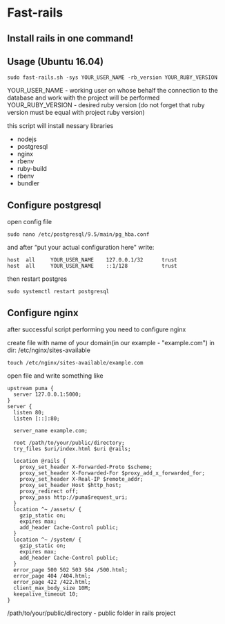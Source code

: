 # Fast-rails

## Install rails in one command!

## Usage (Ubuntu 16.04)

```shell
sudo fast-rails.sh -sys YOUR_USER_NAME -rb_version YOUR_RUBY_VERSION
```
YOUR_USER_NAME - working user on whose behalf the connection to the database and work with the project will be performed
YOUR_RUBY_VERSION - desired ruby version (do not forget that ruby version must be equal with project ruby version)

this script will install nessary libraries
 - nodejs
 - postgresql
 - nginx
 - rbenv
 - ruby-build
 - rbenv
 - bundler
 
## Configure postgresql
open config file
```
sudo nano /etc/postgresql/9.5/main/pg_hba.conf
```
and after “put your actual configuration here" write:

```
host  all     YOUR_USER_NAME    127.0.0.1/32      trust
host  all     YOUR_USER_NAME    ::1/128           trust
```

then restart postgres

```
sudo systemctl restart postgresql
```

## Configure nginx
after successful script performing you need to configure nginx

create file with name of your domain(in our example - "example.com") in dir: /etc/nginx/sites-available
```
touch /etc/nginx/sites-available/example.com
```
open file and write something like

```
upstream puma {
  server 127.0.0.1:5000;
}
server {
  listen 80;
  listen [::]:80;
  
  server_name example.com;
  
  root /path/to/your/public/directory;
  try_files $uri/index.html $uri @rails;
  
  location @rails {
    proxy_set_header X-Forwarded-Proto $scheme;
    proxy_set_header X-Forwarded-For $proxy_add_x_forwarded_for;
    proxy_set_header X-Real-IP $remote_addr;
    proxy_set_header Host $http_host;
    proxy_redirect off;
    proxy_pass http://puma$request_uri;
  }
  location ^~ /assets/ {
    gzip_static on;
    expires max;
    add_header Cache-Control public;
  }
  location ^~ /system/ {
    gzip_static on;
    expires max;
    add_header Cache-Control public;
  }
  error_page 500 502 503 504 /500.html;
  error_page 404 /404.html;
  error_page 422 /422.html;
  client_max_body_size 10M;
  keepalive_timeout 10;
}
```

/path/to/your/public/directory - public folder in rails project
